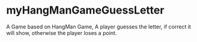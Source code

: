 # myHangManGameGuessLetter
A Game based on HangMan Game, A player guesses the letter, if correct it will show, otherwise the player loses a point.
